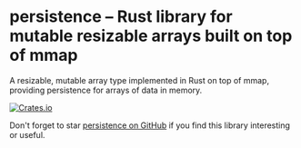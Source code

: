 # persistence – Rust library for mutable resizable arrays built on top of mmap

A resizable, mutable array type implemented in Rust on top of mmap, providing
persistence for arrays of data in memory.

[![Crates.io](https://img.shields.io/crates/v/persistence.svg)](https://crates.io/crates/persistence)

Don't forget to star [persistence on GitHub](https://github.com/ctsrc/persistence)
if you find this library interesting or useful.
